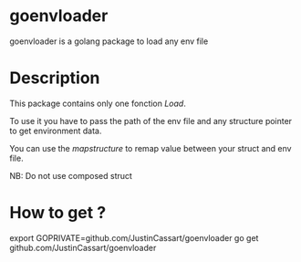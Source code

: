 # goenvloader
goenvloader is a golang package to load any env file

# Description
This package contains only one fonction *Load*.

To use it you have to pass the path of the env file and any structure pointer to get environment data.

You can use the *mapstructure* to remap value between your struct and env file.

NB: Do not use composed struct

# How to get ?
export GOPRIVATE=github.com/JustinCassart/goenvloader
go get github.com/JustinCassart/goenvloader
